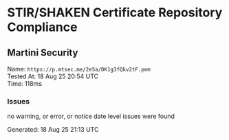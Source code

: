 # STIR/SHAKEN Certificate Repository Compliance

## Martini Security

Name: `https://p.mtsec.me/2e5a/DK1g3fQkv2tF.pem`\
Tested At: 18 Aug 25 20:54 UTC\
Time: 118ms

### Issues

no warning, or error, or notice date level issues were found

Generated: 18 Aug 25 21:13 UTC